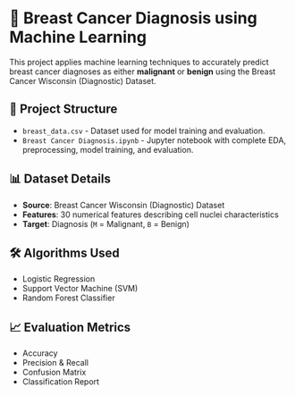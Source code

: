 # 🧬 Breast Cancer Diagnosis using Machine Learning

This project applies machine learning techniques to accurately predict breast cancer diagnoses as either **malignant** or **benign** using the Breast Cancer Wisconsin (Diagnostic) Dataset.

## 📁 Project Structure

- `breast_data.csv` - Dataset used for model training and evaluation.
- `Breast Cancer Diagnosis.ipynb` - Jupyter notebook with complete EDA, preprocessing, model training, and evaluation.

## 📊 Dataset Details

- **Source**: Breast Cancer Wisconsin (Diagnostic) Dataset  
- **Features**: 30 numerical features describing cell nuclei characteristics  
- **Target**: Diagnosis (`M` = Malignant, `B` = Benign)

## 🛠️ Algorithms Used

- Logistic Regression  
- Support Vector Machine (SVM)  
- Random Forest Classifier  

## 📈 Evaluation Metrics

- Accuracy  
- Precision & Recall  
- Confusion Matrix  
- Classification Report  
